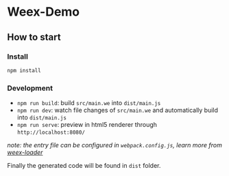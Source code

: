 # Weex-Demo

## How to start

### Install

```bash
npm install
```

### Development

* `npm run build`: build `src/main.we` into `dist/main.js`
* `npm run dev`: watch file changes of `src/main.we` and automatically build into `dist/main.js`
* `npm run serve`: preview in html5 renderer through `http://localhost:8080/`

*note: the entry file can be configured in `webpack.config.js`, learn more from [weex-loader](https://www.npmjs.com/package/weex-loader)*

Finally the generated code will be found in `dist` folder.
